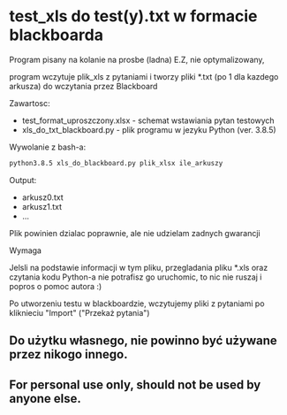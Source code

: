 # test_xls do test(y).txt w formacie blackboarda

Program pisany na kolanie na prosbe (ladna) E.Z,
nie optymalizowany,

program wczytuje plik_xls z pytaniami i tworzy pliki *.txt
(po 1 dla kazdego arkusza) do wczytania przez Blackboard

Zawartosc:
- test_format_uproszczony.xlsx - schemat wstawiania pytan testowych
- xls_do_txt_blackboard.py - plik programu w jezyku Python (ver. 3.8.5)


Wywolanie z bash-a:
```bash
python3.8.5 xls_do_blackboard.py plik_xlsx ile_arkuszy
```

Output:
- arkusz0.txt
- arkusz1.txt
- ...

Plik powinien dzialac poprawnie, ale nie udzielam zadnych gwarancji

Wymaga

Jelsli na podstawie informacji w tym pliku, przegladania pliku *.xls oraz
czytania kodu Python-a nie potrafisz go uruchomic, to nic nie ruszaj i
popros o pomoc autora :)

Po utworzeniu testu w blackboardzie, wczytujemy pliki z pytaniami
po kliknieciu "Import" ("Przekaż pytania")

## Do użytku własnego, nie powinno być używane przez nikogo innego.
## For personal use only, should not be used by anyone else.
